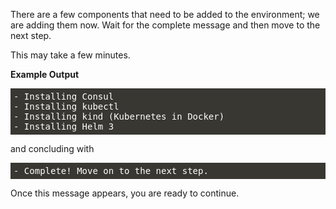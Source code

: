 <style>
    pre.console {
        background-color: #383732 !important;
        font-family: "Fira Mono","DejaVu Sans Mono",Menlo,Consolas,"Liberation Mono",Monaco,"Lucida Console",monospace;
        color: white;
        overflow: auto;
        padding: 5px;
    }
</style>

There are a few components that need to be added to the environment; we are
adding them now. Wait for the complete message and then move to the
next step.

This may take a few minutes.

**Example Output**

<pre class="console">
- Installing Consul
- Installing kubectl
- Installing kind (Kubernetes in Docker)
- Installing Helm 3
</pre>

and concluding with

<pre class="console">
- Complete! Move on to the next step.
</pre>

Once this message appears, you are ready to continue.
